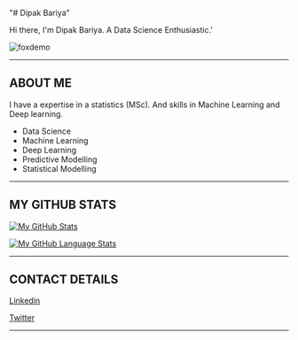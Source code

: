 "# Dipak Bariya"

Hi there, I'm Dipak Bariya. A Data Science Enthusiastic.'


![foxdemo](https://github.com/foxdemo/foxdemo.github.io/blob/master/assets/images/avatar.png)

***********************************************************************************************************************************************************************************

<h2> ABOUT ME </h2>
I have a expertise in a statistics (MSc). And skills in Machine Learning and Deep learning.

* Data Science 
* Machine Learning
* Deep Learning
* Predictive Modelling
* Statistical Modelling


*********************************************************************************************************************************************************************************

<h2> MY GITHUB STATS </h2>

[![My GitHub Stats](https://github-readme-stats.vercel.app/api/?username=dipakbariya&count_private=true&theme=tokyonight&showicons=true)]()

[![My GitHub Language Stats](https://github-readme-stats.vercel.app/api/top-langs/?username=dipakbariya&langs_count=5&theme=tokyonight)]()

*********************************************************************************************************************************************************************************

<h2> CONTACT DETAILS </h2>

[Linkedin](https://linkedin.com/in/dipak-bariya/)

[Twitter](https://twitter.com/dipu9086)

*********************************************************************************************************************************************************************************




